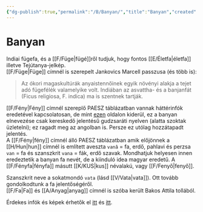 ```yaml
---
{"dg-publish":true,"permalink":"/B/Banyan/","title":"Banyan","created":"2023-11-09T07:23","updated":"2024-10-23T20:23"}
---
```



# Banyan

Indiai fügefa, és a [[F/Füge\|fügé]]ről tudjuk, hogy fontos [[E/Életfa\|életfa]] illetve Tejútanya-jelkép.  
[[F/Füge\|Füge]] címnél is szerepelt Jankovics Marcell passzusa (és több is):  
> Az ókori magaskultúrák anyaistennőinek egyik növényi alakja a tejet adó fügefélék valamelyike volt. Indiában az asvattha- és a banjanfát (Ficus religiosa, F. indica) ma is szentnek tartják.  

[[F/Fény\|Fény]] címnél szereplő PAESZ táblázatban vannak háttérinfók eredetével kapcsolatosan, de mint [ezen](https://hu.m.wikipedia.org/wiki/Bany%C3%A1n) oldalon kiderül, ez a banyan elnevezése csak kereskedő jelentésű gudzsaráti nyelven (alatta szoktak üzletelni); ez ragadt meg az angolban is. Persze ez utólag hozzátapadt jelentés.  
A [[F/Fény\|fény]] címnél álló PAESZ táblázatban amik előjönnek a [[H/Hun\|hun]] címnél is említett aveszta `vanâ` = fa, erdő, pahlavi és perzsa `van` = fa és szanszkrit `vana` = fák, erdő szavak. Mondhatjuk helyesen innen eredeztetik a banyan fa nevét, de a kiinduló idea magyar eredetű. A [[F/Fényfa\|fényfa]] másutt [[K/KUS\|kus]] névalakú, vagy [[F/Fenyő\|fenyő]].  

Szanszkrit neve a sokatmondó `vata` (lásd [[V/Vata\|vata]]). Ott tovább gondolkodtunk a fa jelentőségéről.  
[[F/Fa\|Fa]] és [[A/Anyag\|anyag]] címnél is szóba került Bakos Attila tollából.  

Érdekes infók és képek érhetők el [itt](http://ecolounge.hu/vadon/a-halhatatlan-fa) és [itt](https://4444k.blog.hu/2019/05/14/a_banyanfa).  